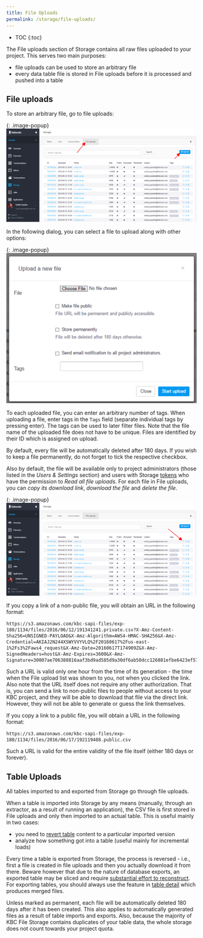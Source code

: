 ```yaml
---
title: File Uploads
permalink: /storage/file-uploads/
---
```


* TOC
{:toc}


The File uploads section of Storage contains all raw files uploaded to your project.
This serves two main purposes:

- file uploads can be used to store an arbitrary file
- every data table file is stored in File uploads before it is processed and pushed into a table

## File uploads
To store an arbitrary file, go to file uploads:

{: .image-popup}
![Screenshot - File uploads](/storage/file-uploads/file-uploads.png)

In the following dialog, you can select a file to upload along with other options:

{: .image-popup}
![Screenshot - File upload detail](/storage/file-uploads/file-upload-detail.png)

To each uploaded file, you can enter an arbitrary number of tags. When uploading a file, enter tags in the
`Tags` field (separate individual tags by pressing enter). The tags can be used to later filter files. Note that the
file name of the uploaded file does not have to be unique. Files are identified by their ID which is assigned
on upload.

By default, every file will be automatically deleted after 180 days. If you wish to keep a file permanently,
do not forget to tick the respective checkbox.

Also by default, the file will be available only to project
administrators (those listed in the *Users & Settings* section) and users with Storage
[tokens](/storage/tokens/) who have the permission to *Read all file uploads*.
For each file in File uploads, you can *copy its download link*, *download the file* and *delete the file*.

{: .image-popup}
![Screenshot - File upload detail](/storage/file-uploads/file-uploads-download-file.png)

If you copy a link of a non-public file, you will obtain an URL in the following format:

    https://s3.amazonaws.com/kbc-sapi-files/exp-180/1134/files/2016/06/12/191341241.private.csv?X-Amz-Content-Sha256=UNSIGNED-PAYLOAD&X-Amz-Algorithm=AWS4-HMAC-SHA256&X-Amz-Credential=AKIAJ2N244XSWYVVYVLQ%2F20160617%2Fus-east-1%2Fs3%2Faws4_request&X-Amz-Date=20160617T174909Z&X-Amz-SignedHeaders=host&X-Amz-Expires=3600&X-Amz-Signature=30007ae706388816aaf3bd9ad585d9a30df6ab50dcc126881efbe6423ef57909

Such a URL is valid only one hour from the time of its generation - the time when the File upload list was shown to you,
not when you clicked the link. Also note that the URL itself does not require any other authorization.
That is, you can send a link to non-public files to people without access to your KBC project, and they
will be able to download that file via the direct link. However, they will not be able to generate or guess the link
themselves.

If you copy a link to a public file, you will obtain a URL in the following format:

    https://s3.amazonaws.com/kbc-sapi-files/exp-180/1134/files/2016/06/17/192119408.public.csv

Such a URL is valid for the entire validity of the file itself (either 180 days or forever).

## Table Uploads
All tables imported to and exported from Storage go through file uploads.

When a table is imported into Storage by any means (manually, through an extractor, as a result of running an application),
the CSV file is first stored in File uploads and only then imported to an actual table. This is useful mainly in two
cases:

- you need to [revert table](/storage/tables/#events) content to a particular imported version
- analyze how something got into a table (useful mainly for incremental loads)

Every time a table is exported from Storage, the process is reversed - i.e., first a file is
created in file uploads and then you actually download it from there. Beware however that due to the
nature of database exports, an exported table may be sliced and require
[substantial effort to reconstruct](http://developers.keboola.com/integrate/storage/api/import-export/#working-with-sliced-files). For
exporting tables, you should always use the feature in [table detail](/storage/tables/#export) which
produces merged files.

Unless marked as permanent, each file will be automatically deleted 180 days after it has been created. This
also applies to automatically generated files as a result of table imports and exports. Also, because the
majority of KBC File Storage contains duplicates of your table data, the whole storage does not
count towards your project quota.

